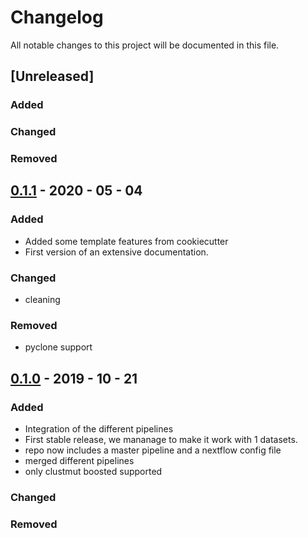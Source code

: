 # Changelog

All notable changes to this project will be documented in this file.

## [Unreleased]


### Added


### Changed


### Removed


## [0.1.1](http://fsupeksvr.irbbarcelona.pcb.ub.es/gitlab/dmas/hypermut/tags/0.1.1) - 2020 - 05 - 04

### Added

- Added some template features from cookiecutter
- First version of an extensive documentation.

### Changed

- cleaning

### Removed

- pyclone support


## [0.1.0](http://fsupeksvr.irbbarcelona.pcb.ub.es/gitlab/dmas/hypermut/tags/0.1.0) - 2019 - 10 - 21

### Added

- Integration of the different pipelines
- First stable release, we mananage to make it work with 1 datasets.
- repo now includes a master pipeline and a nextflow config file
- merged different pipelines
- only clustmut boosted supported

### Changed

### Removed
